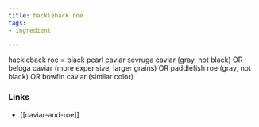 ```yaml
---
title: hackleback roe
tags:
- ingredient

---
```

hackleback roe = black pearl caviar sevruga caviar (gray, not black) OR beluga caviar (more expensive, larger grains) OR paddlefish roe (gray, not black) OR bowfin caviar (similar color)

### Links

* [[caviar-and-roe]]
